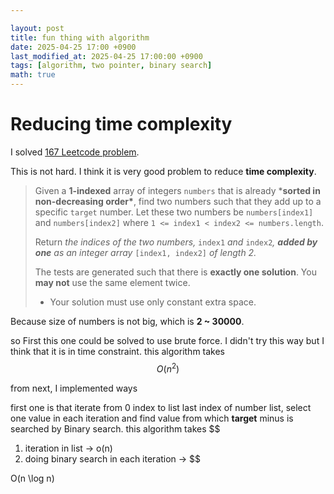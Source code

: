 ```yaml
---

layout: post
title: fun thing with algorithm
date: 2025-04-25 17:00 +0900
last_modified_at: 2025-04-25 17:00:00 +0900
tags: [algorithm, two pointer, binary search]
math: true
---
```




# Reducing time complexity



I solved [167 Leetcode problem](https://leetcode.com/problems/two-sum-ii-input-array-is-sorted/description/).



This is not hard. I think it is very good problem to reduce **time complexity**. 



>  Given a **1-indexed** array of integers `numbers` that is already ***sorted in non-decreasing order\***, find two numbers such that they add up to a specific `target` number. Let these two numbers be `numbers[index1]` and `numbers[index2]` where `1 <= index1 < index2 <= numbers.length`. 
>
> Return *the indices of the two numbers,* `index1` *and* `index2`*, **added by one** as an integer array* `[index1, index2]` *of length 2.* 
>
> The tests are generated such that there is **exactly one solution**. You **may not** use the same element twice. 
>
> - Your solution must use only constant extra space.


Because size of numbers is not big, which is **2 ~ 30000**.



so First this one could be solved to use brute force. I didn't try this way but I think that it is in time constraint. this algorithm takes  
$$
O(n^2)
$$


from next, I implemented ways

first one is that iterate from 0 index to list last index of number list, select one value in each iteration and find value from  which **target** minus  is searched by Binary search. this algorithm takes 
$$
1. iteration in list -> o(n)
2. doing binary search in each iteration ->
$$


  O(n \log n)